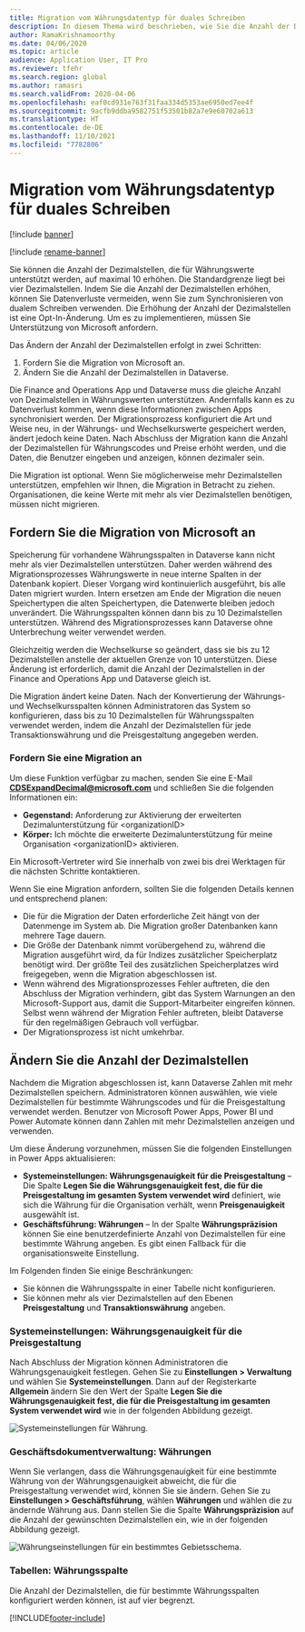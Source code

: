 ```yaml
---
title: Migration vom Währungsdatentyp für duales Schreiben
description: In diesem Thema wird beschrieben, wie Sie die Anzahl der Dezimalstellen ändern, die duales Schreiben für die Währung unterstützt.
author: RamaKrishnamoorthy
ms.date: 04/06/2020
ms.topic: article
audience: Application User, IT Pro
ms.reviewer: tfehr
ms.search.region: global
ms.author: ramasri
ms.search.validFrom: 2020-04-06
ms.openlocfilehash: eaf0cd931e763f31faa334d5353ae6950ed7ee4f
ms.sourcegitcommit: 9acfb9ddba9582751f53501b82a7e9e60702a613
ms.translationtype: HT
ms.contentlocale: de-DE
ms.lasthandoff: 11/10/2021
ms.locfileid: "7782806"
---
```

# <a name="currency-data-type-migration-for-dual-write"></a>Migration vom Währungsdatentyp für duales Schreiben

[!include [banner](../../includes/banner.md)]

[!include [rename-banner](~/includes/cc-data-platform-banner.md)]

Sie können die Anzahl der Dezimalstellen, die für Währungswerte unterstützt werden, auf maximal 10 erhöhen. Die Standardgrenze liegt bei vier Dezimalstellen. Indem Sie die Anzahl der Dezimalstellen erhöhen, können Sie Datenverluste vermeiden, wenn Sie zum Synchronisieren von dualem Schreiben verwenden. Die Erhöhung der Anzahl der Dezimalstellen ist eine Opt-In-Änderung. Um es zu implementieren, müssen Sie Unterstützung von Microsoft anfordern.

Das Ändern der Anzahl der Dezimalstellen erfolgt in zwei Schritten:

1. Fordern Sie die Migration von Microsoft an.
2. Ändern Sie die Anzahl der Dezimalstellen in Dataverse.

Die Finance and Operations App und Dataverse muss die gleiche Anzahl von Dezimalstellen in Währungswerten unterstützen. Andernfalls kann es zu Datenverlust kommen, wenn diese Informationen zwischen Apps synchronisiert werden. Der Migrationsprozess konfiguriert die Art und Weise neu, in der Währungs- und Wechselkurswerte gespeichert werden, ändert jedoch keine Daten. Nach Abschluss der Migration kann die Anzahl der Dezimalstellen für Währungscodes und Preise erhöht werden, und die Daten, die Benutzer eingeben und anzeigen, können dezimaler sein.

Die Migration ist optional. Wenn Sie möglicherweise mehr Dezimalstellen unterstützen, empfehlen wir Ihnen, die Migration in Betracht zu ziehen. Organisationen, die keine Werte mit mehr als vier Dezimalstellen benötigen, müssen nicht migrieren.

## <a name="requesting-migration-from-microsoft"></a>Fordern Sie die Migration von Microsoft an

Speicherung für vorhandene Währungsspalten in Dataverse kann nicht mehr als vier Dezimalstellen unterstützen. Daher werden während des Migrationsprozesses Währungswerte in neue interne Spalten in der Datenbank kopiert. Dieser Vorgang wird kontinuierlich ausgeführt, bis alle Daten migriert wurden. Intern ersetzen am Ende der Migration die neuen Speichertypen die alten Speichertypen, die Datenwerte bleiben jedoch unverändert. Die Währungsspalten können dann bis zu 10 Dezimalstellen unterstützen. Während des Migrationsprozesses kann Dataverse ohne Unterbrechung weiter verwendet werden.

Gleichzeitig werden die Wechselkurse so geändert, dass sie bis zu 12 Dezimalstellen anstelle der aktuellen Grenze von 10 unterstützen. Diese Änderung ist erforderlich, damit die Anzahl der Dezimalstellen in der Finance and Operations App und Dataverse gleich ist.

Die Migration ändert keine Daten. Nach der Konvertierung der Währungs- und Wechselkursspalten können Administratoren das System so konfigurieren, dass bis zu 10 Dezimalstellen für Währungsspalten verwendet werden, indem die Anzahl der Dezimalstellen für jede Transaktionswährung und die Preisgestaltung angegeben werden.

### <a name="request-a-migration"></a>Fordern Sie eine Migration an

Um diese Funktion verfügbar zu machen, senden Sie eine E-Mail **CDSExpandDecimal@microsoft.com** und schließen Sie die folgenden Informationen ein:

+ **Gegenstand:** Anforderung zur Aktivierung der erweiterten Dezimalunterstützung für \<organizationID\>
+ **Körper:** Ich möchte die erweiterte Dezimalunterstützung für meine Organisation \<organizationID\> aktivieren.

Ein Microsoft-Vertreter wird Sie innerhalb von zwei bis drei Werktagen für die nächsten Schritte kontaktieren.

Wenn Sie eine Migration anfordern, sollten Sie die folgenden Details kennen und entsprechend planen:

+ Die für die Migration der Daten erforderliche Zeit hängt von der Datenmenge im System ab. Die Migration großer Datenbanken kann mehrere Tage dauern.
+ Die Größe der Datenbank nimmt vorübergehend zu, während die Migration ausgeführt wird, da für Indizes zusätzlicher Speicherplatz benötigt wird. Der größte Teil des zusätzlichen Speicherplatzes wird freigegeben, wenn die Migration abgeschlossen ist.
+ Wenn während des Migrationsprozesses Fehler auftreten, die den Abschluss der Migration verhindern, gibt das System Warnungen an den Microsoft-Support aus, damit die Support-Mitarbeiter eingreifen können. Selbst wenn während der Migration Fehler auftreten, bleibt Dataverse für den regelmäßigen Gebrauch voll verfügbar.
+ Der Migrationsprozess ist nicht umkehrbar.

## <a name="changing-the-number-of-decimal-places"></a>Ändern Sie die Anzahl der Dezimalstellen

Nachdem die Migration abgeschlossen ist, kann Dataverse Zahlen mit mehr Dezimalstellen speichern. Administratoren können auswählen, wie viele Dezimalstellen für bestimmte Währungscodes und für die Preisgestaltung verwendet werden. Benutzer von Microsoft Power Apps, Power BI und Power Automate können dann Zahlen mit mehr Dezimalstellen anzeigen und verwenden.

Um diese Änderung vorzunehmen, müssen Sie die folgenden Einstellungen in Power Apps aktualisieren:

+ **Systemeinstellungen: Währungsgenauigkeit für die Preisgestaltung** – Die Spalte **Legen Sie die Währungsgenauigkeit fest, die für die Preisgestaltung im gesamten System verwendet wird** definiert, wie sich die Währung für die Organisation verhält, wenn **Preisgenauigkeit** ausgewählt ist.
+ **Geschäftsführung: Währungen** – In der Spalte **Währungspräzision** können Sie eine benutzerdefinierte Anzahl von Dezimalstellen für eine bestimmte Währung angeben. Es gibt einen Fallback für die organisationsweite Einstellung.

Im Folgenden finden Sie einige Beschränkungen:

+ Sie können die Währungsspalte in einer Tabelle nicht konfigurieren.
+ Sie können mehr als vier Dezimalstellen auf den Ebenen **Preisgestaltung** und **Transaktionswährung** angeben.

### <a name="system-settings-currency-precision-for-pricing"></a>Systemeinstellungen: Währungsgenauigkeit für die Preisgestaltung

Nach Abschluss der Migration können Administratoren die Währungsgenauigkeit festlegen. Gehen Sie zu **Einstellungen \> Verwaltung** und wählen Sie **Systemeinstellungen**. Dann auf der Registerkarte **Allgemein** ändern Sie den Wert der Spalte **Legen Sie die Währungsgenauigkeit fest, die für die Preisgestaltung im gesamten System verwendet wird** wie in der folgenden Abbildung gezeigt.

![Systemeinstellungen für Währung.](media/currency-system-settings.png)

### <a name="business-management-currencies"></a>Geschäftsdokumentverwaltung: Währungen

Wenn Sie verlangen, dass die Währungsgenauigkeit für eine bestimmte Währung von der Währungsgenauigkeit abweicht, die für die Preisgestaltung verwendet wird, können Sie sie ändern. Gehen Sie zu **Einstellungen \> Geschäftsführung**, wählen **Währungen** und wählen die zu ändernde Währung aus. Dann stellen Sie die Spalte **Währungspräzision** auf die Anzahl der gewünschten Dezimalstellen ein, wie in der folgenden Abbildung gezeigt.

![Währungseinstellungen für ein bestimmtes Gebietsschema.](media/specific-currency.png)

### <a name="tables-currency-column"></a>Tabellen: Währungsspalte

Die Anzahl der Dezimalstellen, die für bestimmte Währungsspalten konfiguriert werden können, ist auf vier begrenzt.


[!INCLUDE[footer-include](../../../../includes/footer-banner.md)]